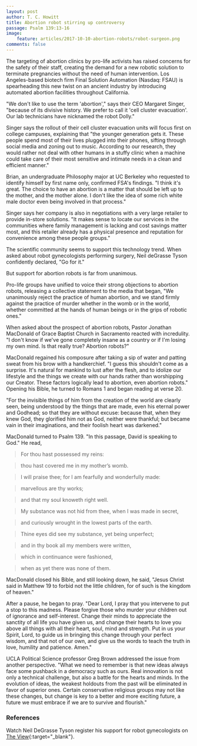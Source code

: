 ```yaml
---
layout: post
author: T. C. Howitt
title: Abortion robot stirring up controversy
passage: Psalm 139:13-16
image:
    feature: articles/2017-10-10-abortion-robots/robot-surgeon.png
comments: false
---
```


The targeting of abortion clinics by pro-life activists has raised concerns for the safety of their staff, creating the demand for a new robotic solution to terminate pregnancies without the need of human intervention.  Los Angeles-based biotech firm Final Solution Automation (Nasdaq: FSAU) is spearheading this new twist on an ancient industry by introducing automated abortion facilities throughout California.

"We don't like to use the term 'abortion'," says their CEO Margaret Singer, "because of its divisive history.  We prefer to call it 'cell cluster evacuation'.  Our lab technicians have nicknamed the robot Dolly."

Singer says the rollout of their cell cluster evacuation units will focus first on college campuses, explaining that "the younger generation gets it.  These people spend most of their lives plugged into their phones, sifting through social media and zoning out to music.  According to our research, they would rather not deal with other humans in a stuffy clinic when a machine could take care of their most sensitive and intimate needs in a clean and efficient manner."

Brian, an undergraduate Philosophy major at UC Berkeley who requested to identify himself by first name only, confirmed FSA's findings.  "I think it's great.  The choice to have an abortion is a matter that should be left up to the mother, and the mother alone.  I don't like the idea of some rich white male doctor even being involved in that process."

Singer says her company is also in negotiations with a very large retailer to provide in-store solutions.  "It makes sense to locate our services in the communities where family management is lacking and cost savings matter most, and this retailer already has a physical presence and reputation for convenience among these people groups."

The scientific community seems to support this technology trend.  When asked about robot gynecologists performing surgery, Neil deGrasse Tyson confidently declared, "Go for it."

But support for abortion robots is far from unanimous.

Pro-life groups have unified to voice their strong objections to abortion robots, releasing a collective statement to the media that began, "We unanimously reject the practice of human abortion, and we stand firmly against the practice of murder whether in the womb or in the world, whether committed at the hands of human beings or in the grips of robotic ones."

When asked about the prospect of abortion robots, Pastor Jonathan MacDonald of Grace Baptist Church in Sacramento reacted with incredulity.  "I don't know if we've gone completely insane as a country or if I'm losing my own mind.  Is that really true?  Abortion robots?"

MacDonald regained his composure after taking a sip of water and patting sweat from his brow with a handkerchief.  "I guess this shouldn't come as a surprise. It's natural for mankind to lust after the flesh, and to idolize our lifestyle and the things we create with our hands rather than worshipping our Creator.  These factors logically lead to abortion, even abortion robots."  Opening his Bible, he turned to Romans 1 and began reading at verse 20.

"For the invisible things of him from the creation of the world are clearly seen, being understood by the things that are made, even his eternal power and Godhead; so that they are without excuse: because that, when they knew God, they glorified him not as God, neither were thankful; but became vain in their imaginations, and their foolish heart was darkened."

MacDonald turned to Psalm 139.  "In this passage, David is speaking to God."  He read,

> For thou hast possessed my reins:

> thou hast covered me in my mother’s womb.

> I will praise thee; for I am fearfully and wonderfully made:

> marvellous are thy works;

> and that my soul knoweth right well.

> My substance was not hid from thee, when I was made in secret,

> and curiously wrought in the lowest parts of the earth.

> Thine eyes did see my substance, yet being unperfect;

> and in thy book all my members were written,

> which in continuance were fashioned,

> when as yet there was none of them.

MacDonald closed his Bible, and still looking down, he said, "Jesus Christ said in Matthew 19 to forbid not the little children, for of such is the kingdom of heaven."

After a pause, he began to pray.  "Dear Lord, I pray that you intervene to put a stop to this madness.  Please forgive those who murder your children out of ignorance and self-interest.  Change their minds to appreciate the sanctity of all life you have given us, and change their hearts to love you above all things with all their heart, soul, mind and strength.  Put in us your Spirit, Lord, to guide us in bringing this change through your perfect wisdom, and that not of our own, and give us the words to teach the truth in love, humility and patience. Amen."

UCLA Political Science professor Greg Brown addressed the issue from another perspective.  "What we need to remember is that new ideas always face some pushback in a democracy such as ours.  Real innovation is not only a technical challenge, but also a battle for the hearts and minds.  In the evolution of ideas, the weakest holdouts from the past will be eliminated in favor of superior ones.  Certain conservative religious groups may not like these changes, but change is key to a better and more exciting future, a future we must embrace if we are to survive and flourish."

### References

Watch Neil DeGrasse Tyson register his support for robot gynecologists on [The View](https://youtu.be/k7U0jFNRnkI?t=457){:target="_blank"}.
